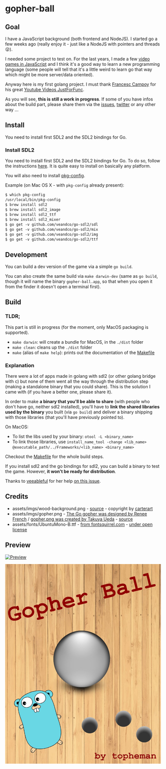 gopher-ball
===========

## Goal

I have a JavaScript background (both frontend and NodeJS). I started go a few weeks ago (really enjoy it - just like a NodeJS with pointers and threads 😜).

I needed some project to test on. For the last years, I made a few [video games in JavaScript](http://dev.topheman.com/my-projects/) and I think it's a good way to learn a new programming language (some people will tell that it's a little weird to learn go that way which might be more server/data oriented).

Anyway here is my first golang project. I must thank [Francesc Campoy](https://github.com/campoy) for his great [Youtube Videos JustForFunc](https://youtu.be/aYkxFbd6luY?list=PL64wiCrrxh4Jisi7OcCJIUpguV_f5jGnZ).

As you will see, **this is still a work in progress**. If some of you have infos about the build part, please share them via the [issues](https://github.com/topheman/gopher-ball/issues), [twitter](https://twitter.com/topheman) or any other way ...

## Install

You need to install first SDL2 and the SDL2 bindings for Go.

### Install SDL2

You need to install first SDL2 and the SDL2 bindings for Go. To do so, follow the instructions [here](https://github.com/veandco/go-sdl2).
It is quite easy to install on basically any platform.

You will also need to install [pkg-config](https://en.wikipedia.org/wiki/Pkg-config).

Example (on Mac OS X - with `pkg-config` already present):

```shell
$ which pkg-config
/usr/local/bin/pkg-config
$ brew install sdl2
$ brew install sdl2_image
$ brew install sdl2_ttf
$ brew install sdl2_mixer
$ go get -v github.com/veandco/go-sdl2/sdl
$ go get -v github.com/veandco/go-sdl2/mix
$ go get -v github.com/veandco/go-sdl2/img
$ go get -v github.com/veandco/go-sdl2/ttf
```

## Development

You can build a dev version of the game via a simple `go build`.

You can also create the same build via `make darwin-dev` (same as `go build`, though it will name the binary `gopher-ball.app`, so that when you open it from the finder it doesn't open a terminal first).

## Build

### TLDR;

This part is still in progress (for the moment, only MacOS packaging is supported).

* `make darwin`: will create a bundle for MacOS, in the `./dist` folder
* `make clean`: cleans up the `./dist` folder
* `make` (alias of `make help`): prints out the documentation of the [Makefile](https://github.com/topheman/gopher-ball/blob/master/Makefile) 

### Explanation

There were a lot of apps made in golang with sdl2 (or other golang bridge with c) but none of them went all the way through the distribution step (making a standalone binary that you could share). This is the solution I came with (if you have a better one, please share it).

In order to make **a binary that you'll be able to share** (with people who don't have go, neither sdl2 installed), you'll have to **link the shared libraries used by the binary** you built (via `go build`) and deliver a binary shipping with those libraries (that you'll have previously pointed to).

On MacOS:

* To list the libs used by your binary: `otool -L <binary_name>`
* To link those libraries, use `install_name_tool -change <lib_name> @executable_path/../Frameworks/<lib_name> <binary_name>`

Checkout the [Makefile](https://github.com/topheman/gopher-ball/blob/master/Makefile) for the whole build steps.

If you install sdl2 and the go bindings for sdl2, you can build a binary to test the game. However, **it won't be ready for distribution**.

Thanks to [veeableful](https://github.com/veeableful) for her help [on this issue](https://github.com/veandco/go-sdl2/issues/234).

## Credits

- assets/imgs/wood-background.png - [source](https://fr.vecteezy.com/art-vectoriel/133727-vector-wood-planks-background) - copyright by [carterart](https://fr.vecteezy.com/membres/carterart)
- assets/imgs/gopher.png - [The Go gopher was designed by Renee French](http://reneefrench.blogspot.com/) / [gopher.png was created by Takuya Ueda](https://twitter.com/tenntenn) - [source](https://github.com/golang-samples)
- assets/fonts/UbuntuMono-B.ttf - [from fontsquirrel.com](https://www.fontsquirrel.com/fonts/ubuntu-mono) - [under open license](http://font.ubuntu.com/ufl/)

## Preview

[![Preview](http://i.imgur.com/Y1bT6Du.gif)](http://i.imgur.com/Y1bT6Du.gif)

[![Preview](https://raw.githubusercontent.com/topheman/gopher-ball/master/assets/imgs/splashScreen.jpg)](http://i.imgur.com/Y1bT6Du.gif)